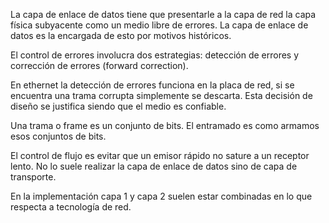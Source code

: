 La capa de enlace de datos tiene que presentarle a la capa de red la capa física subyacente como un medio libre de errores. La capa de enlace de datos es la encargada de esto por motivos históricos.

El control de errores involucra dos estrategias: detección de errores y corrección de errores (forward correction).

En ethernet la detección de errores funciona en la placa de red, si se encuentra una trama corrupta simplemente se descarta. Esta decisión de diseño se justifica siendo que el medio es confiable.

Una trama o frame es un conjunto de bits. El entramado es como armamos esos conjuntos de bits.

El control de flujo es evitar que un emisor rápido no sature a un receptor lento. No lo suele realizar la capa de enlace de datos sino de capa de transporte.

En la implementación capa 1 y capa 2 suelen estar combinadas en lo que respecta a tecnología de red.